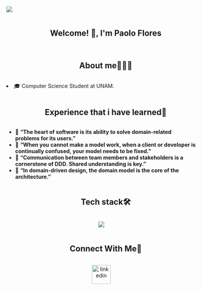 <img src="https://user-images.githubusercontent.com/73097560/115834477-dbab4500-a447-11eb-908a-139a6edaec5c.gif">
<div id="user-content-toc">
  <ul align="center">
    <summary><h2 style="display: inline-block">Welcome! 👋, I'm Paolo Flores </h2></summary>
  </ul>
</div>


<div id="user-content-toc">
  <ul align="center">
    <summary><h2 style="display: inline-block">About me👨🏻‍💻</h2></summary>
  </ul>
</div>

<li>
  🎓 Computer Science Student at UNAM.
</li>


<div id="user-content-toc">
  <ul align="center">
    <summary><h2 style="display: inline-block">Experience that i have learned👨</h2></summary>
  </ul>
</div>

<ul>
  <li>📖 <strong>“The heart of software is its ability to solve domain-related problems for its users.”</strong></li>
  <li>📖 <strong>“When you cannot make a model work, when a client or developer is continually confused, your model needs to be fixed.”</strong></li>
  <li>📖 <strong>“Communication between team members and stakeholders is a cornerstone of DDD. Shared understanding is key.”</strong></li>
  <li>📖 <strong>“In domain-driven design, the domain model is the core of the architecture.”</strong></li>
</ul>


<div id="user-content-toc">
  <ul align="center">
    <summary><h2 style="display: inline-block">Tech stack🛠</h2></summary>
  </ul>
</div>

<p align="center">
  <a href="https://skillicons.dev">
    <img src="https://skillicons.dev/icons?i=java,spring,mongo,postgresql,git,kubernetes,docker,postman,aws,azure,nginx&perline=14" />
  </a>
</p>


<p align="center">
  <div id="user-content-toc">
  <ul align="center">
    <summary><h2 style="display: inline-block">Connect With Me🤝</h2></summary>
  </ul>
</div>
</p>


<p align="center">
<a href="https://www.linkedin.com/in/david-arias-molina" target="blank"><img align="center" src="https://user-images.githubusercontent.com/88904952/234979284-68c11d7f-1acc-4f0c-ac78-044e1037d7b0.png" alt="linkedin" height="50" width="50" /></a>
</p>
